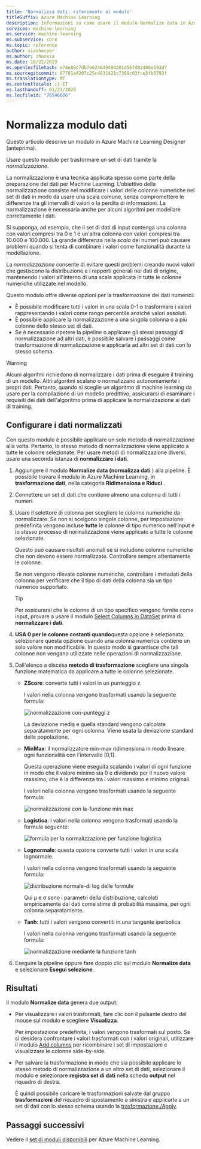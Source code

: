 ```yaml
---
title: 'Normalizza dati: riferimento al modulo'
titleSuffix: Azure Machine Learning
description: Informazioni su come usare il modulo Normalize data in Azure Machine Learning per trasformare un set di dati tramite la *normalizzazione*.
services: machine-learning
ms.service: machine-learning
ms.subservice: core
ms.topic: reference
author: xiaoharper
ms.author: zhanxia
ms.date: 10/22/2019
ms.openlocfilehash: e74e80c7db7e624649494201d56fd82486e193d7
ms.sourcegitcommit: 87781a4207c25c4831421c7309c03fce5fb5793f
ms.translationtype: MT
ms.contentlocale: it-IT
ms.lasthandoff: 01/23/2020
ms.locfileid: "76546606"
---
```

# <a name="normalize-data-module"></a>Normalizza modulo dati

Questo articolo descrive un modulo in Azure Machine Learning Designer (anteprima).

Usare questo modulo per trasformare un set di dati tramite la *normalizzazione*.

La normalizzazione è una tecnica applicata spesso come parte della preparazione dei dati per Machine Learning. L'obiettivo della normalizzazione consiste nel modificare i valori delle colonne numeriche nel set di dati in modo da usare una scala comune, senza compromettere le differenze tra gli intervalli di valori o la perdita di informazioni. La normalizzazione è necessaria anche per alcuni algoritmi per modellare correttamente i dati.

Si supponga, ad esempio, che il set di dati di input contenga una colonna con valori compresi tra 0 e 1 e un'altra colonna con valori compresi tra 10.000 e 100.000. La grande differenza nella *scala* dei numeri può causare problemi quando si tenta di combinare i valori come funzionalità durante la modellazione.

La *normalizzazione* consente di evitare questi problemi creando nuovi valori che gestiscono la distribuzione e i rapporti generali nei dati di origine, mantenendo i valori all'interno di una scala applicata in tutte le colonne numeriche utilizzate nel modello.

Questo modulo offre diverse opzioni per la trasformazione dei dati numerici:

- È possibile modificare tutti i valori in una scala 0-1 o trasformare i valori rappresentando i valori come rango percentile anziché valori assoluti.
- È possibile applicare la normalizzazione a una singola colonna o a più colonne dello stesso set di dati.
- Se è necessario ripetere la pipeline o applicare gli stessi passaggi di normalizzazione ad altri dati, è possibile salvare i passaggi come trasformazione di normalizzazione e applicarla ad altri set di dati con lo stesso schema.

> [!WARNING]
> Alcuni algoritmi richiedono di normalizzare i dati prima di eseguire il training di un modello. Altri algoritmi scalano o normalizzano autonomamente i propri dati. Pertanto, quando si sceglie un algoritmo di machine learning da usare per la compilazione di un modello predittivo, assicurarsi di esaminare i requisiti dei dati dell'algoritmo prima di applicare la normalizzazione ai dati di training.

##  <a name="configure-normalize-data"></a>Configurare i dati normalizzati

Con questo modulo è possibile applicare un solo metodo di normalizzazione alla volta. Pertanto, lo stesso metodo di normalizzazione viene applicato a tutte le colonne selezionate. Per usare metodi di normalizzazione diversi, usare una seconda istanza di **normalizzare i dati**.

1. Aggiungere il modulo **Normalize data (normalizza dati** ) alla pipeline. È possibile trovare il modulo in Azure Machine Learning, in **trasformazione dati**, nella categoria **Ridimensiona e Riduci** .

2. Connettere un set di dati che contiene almeno una colonna di tutti i numeri.

3. Usare il selettore di colonna per scegliere le colonne numeriche da normalizzare. Se non si scelgono singole colonne, per impostazione predefinita vengono incluse **tutte** le colonne di tipo numerico nell'input e lo stesso processo di normalizzazione viene applicato a tutte le colonne selezionate. 

    Questo può causare risultati anomali se si includono colonne numeriche che non devono essere normalizzate. Controllare sempre attentamente le colonne.

    Se non vengono rilevate colonne numeriche, controllare i metadati della colonna per verificare che il tipo di dati della colonna sia un tipo numerico supportato.

    > [!TIP]
    > Per assicurarsi che le colonne di un tipo specifico vengano fornite come input, provare a usare il modulo [Select Columns in DataSet](./select-columns-in-dataset.md) prima di **normalizzare i dati**.

4. **USA 0 per le colonne costanti quando**questa opzione è selezionata: selezionare questa opzione quando una colonna numerica contiene un solo valore non modificabile. In questo modo si garantisce che tali colonne non vengano utilizzate nelle operazioni di normalizzazione.

5. Dall'elenco a discesa **metodo di trasformazione** scegliere una singola funzione matematica da applicare a tutte le colonne selezionate. 
  
    - **ZScore**: converte tutti i valori in un punteggio z.
    
      I valori nella colonna vengono trasformati usando la seguente formula:  
  
      ![normalizzazione con&#45;punteggi z](media/module/aml-normalization-z-score.png)
  
      La deviazione media e quella standard vengono calcolate separatamente per ogni colonna. Viene usata la deviazione standard della popolazione.
  
    - **MinMax**: il normalizzatore min-max ridimensiona in modo lineare ogni funzionalità con l'intervallo [0,1].
    
      Questa operazione viene eseguita scalando i valori di ogni funzione in modo che il valore minimo sia 0 e dividendo per il nuovo valore massimo, che è la differenza tra i valori massimo e minimo originali.
      
      I valori nella colonna vengono trasformati usando la seguente formula:  
  
      ![normalizzazione con la&#45;funzione min max](media/module/aml-normalization-minmax.png "AML_normalization-MinMax")  
  
    - **Logistica**: i valori nella colonna vengono trasformati usando la formula seguente:

      ![formula per la normalizzazione per funzione logistica](media/module/aml-normalization-logistic.png "AML_normalization logistica")  
  
    - **Lognormale**: questa opzione converte tutti i valori in una scala lognormale.
  
      I valori nella colonna vengono trasformati usando la seguente formula:
  
      ![distribuzione normale&#45;di log delle formule](media/module/aml-normalization-lognormal.png "AML_normalization-lognormale")
    
      Qui μ e σ sono i parametri della distribuzione, calcolati empiricamente dai dati come stime di probabilità massima, per ogni colonna separatamente.  
  
    - **Tanh**: tutti i valori vengono convertiti in una tangente iperbolica.
    
      I valori nella colonna vengono trasformati usando la seguente formula:
    
      ![normalizzazione mediante la funzione tanh](media/module/aml-normalization-tanh.png "AML_normalization-tanh")

6. Eseguire la pipeline oppure fare doppio clic sul modulo **Normalize data** e selezionare **Esegui selezione**. 

## <a name="results"></a>Risultati

Il modulo **Normalize data** genera due output:

- Per visualizzare i valori trasformati, fare clic con il pulsante destro del mouse sul modulo e scegliere **Visualizza**.

    Per impostazione predefinita, i valori vengono trasformati sul posto. Se si desidera confrontare i valori trasformati con i valori originali, utilizzare il modulo [Add columns](./add-columns.md) per ricombinare i set di impostazioni e visualizzare le colonne side-by-side.

- Per salvare la trasformazione in modo che sia possibile applicare lo stesso metodo di normalizzazione a un altro set di dati, selezionare il modulo e selezionare **registra set di dati** nella scheda **output** nel riquadro di destra.

    È quindi possibile caricare le trasformazioni salvate dal gruppo **trasformazioni** del riquadro di spostamento a sinistra e applicarle a un set di dati con lo stesso schema usando la [trasformazione./Apply](apply-transformation.md).  


## <a name="next-steps"></a>Passaggi successivi

Vedere il [set di moduli disponibili](module-reference.md) per Azure Machine Learning. 